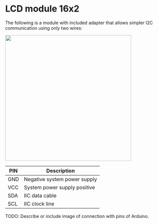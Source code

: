 # LCD module 16x2

The following is a module with included adapter that allows simpler I2C communication using only two wires:

<img src="https://user-images.githubusercontent.com/5618092/212165560-75f1b71a-b89d-43ce-aeb2-116f7543321f.jpg" width="400"  />

| PIN | Description |
| --- | ----------- |
| GND | Negative system power supply |
| VCC | System power supply positive |
| SDA | IIC data cable |
| SCL | IIC clock line |

TODO: Describe or include image of connection with pins of Arduino.
